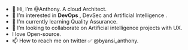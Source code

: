 - 👋 Hi, I’m @Anthony. A cloud Architect.
- 👀 I’m interested in **DevOps** , DevSec and Artificial Intelligence .
- 🌱 I’m currently learning Quality Assurance.
- 💞️ I’m looking to collaborate on Artificial intelligence projects with UX. 
-    I love Open-source. 
- 📫 How to reach me on twitter ✅ @byansi_anthony. 

<!---
Addax101/Addax101 is a ✨ special ✨ repository because its `README.md` (this file) appears on your GitHub profile.
You can click the Preview link to take a look at your changes.
--->
